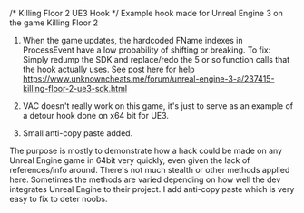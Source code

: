 /*
Killing Floor 2 UE3 Hook
*/
Example hook made for Unreal Engine 3 on the game Killing Floor 2

1) When the game updates, the hardcoded FName indexes in ProcessEvent have a low probability of shifting or breaking. 
To fix:
Simply redump the SDK and replace/redo the 5 or so function calls that the hook actually uses.
See post here for help https://www.unknowncheats.me/forum/unreal-engine-3-a/237415-killing-floor-2-ue3-sdk.html

2) VAC doesn't really work on this game, it's just to serve as an example of a detour hook done on x64 bit for UE3. 

3) Small anti-copy paste added.

The purpose is mostly to demonstrate how a hack could be made on any Unreal Engine game in 64bit very quickly, even given the lack of references/info around. There's not much stealth or other methods applied here. Sometimes the methods are varied depending on how well the dev integrates Unreal Engine to their project. I add anti-copy paste which is very easy to fix to deter noobs.
